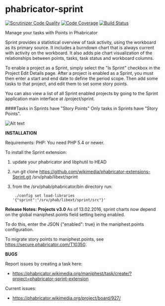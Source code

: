 phabricator-sprint
==================

[![Scrutinizer Code Quality](https://scrutinizer-ci.com/g/christopher-johnson/phabricator-extensions-Sprint/badges/quality-score.png?b=master)](https://scrutinizer-ci.com/g/christopher-johnson/phabricator-extensions-Sprint/?branch=master)
[![Code Coverage](https://scrutinizer-ci.com/g/christopher-johnson/phabricator-extensions-Sprint/badges/coverage.png?b=master)](https://scrutinizer-ci.com/g/christopher-johnson/phabricator-extensions-Sprint/?branch=master)
[![Build Status](https://scrutinizer-ci.com/g/christopher-johnson/phabricator-extensions-Sprint/badges/build.png?b=master)](https://scrutinizer-ci.com/g/christopher-johnson/phabricator-extensions-Sprint/build-status/master)

Manage your tasks with Points in Phabricator

Sprint provides a statistical overview of task activity, using the workboard as its primary source.
It includes a burndown chart that is always current with activity on the workboard.
It also adds pie chart visualization of the relationships between points, tasks, task status and workboard columns.

To enable a project as a Sprint, simply select the "Is Sprint" checkbox in the Project Edit Details page.
After a project is enabled as a Sprint, you must then enter a start and end date to define the period scope.
Then add some tasks to that project, and edit them to set some story points.

You can also view a list of all Sprint enabled projects by going to the Sprint application main interface at
/project/sprint.

####Tasks in Sprints have "Story Points"
Only tasks in Sprints have "Story Points".

![Alt text](rsrc/images/Screenshot-1.png?raw=true "Sprint Extension Burndown View")

**INSTALLATION**

Requirements: PHP: You need PHP 5.4 or newer.

To install the Sprint extension:

1. update your phabricator and libphutil to HEAD
2. run git clone https://github.com/wikimedia/phabricator-extensions-Sprint.git /srv/phab/libext/sprint
3. from the /srv/phab/phabricator/bin directory run:

        ./config set load-libraries '{"sprint":"/srv/phab/libext/sprint/src"}'

**Release Notes: Projects v3.0**
As of 13.02.2016, sprint charts now depend on the global maniphest.points field setting being enabled.

To do this, enter the JSON
{"enabled": true} in the maniphest.points configuration.

To migrate story points to maniphest.points, see <https://secure.phabricator.com/T10350>.

**BUGS**

Report issues by creating a task here:

- https://phabricator.wikimedia.org/maniphest/task/create/?project=phabricator-sprint-extension

Current issues:

- https://phabricator.wikimedia.org/project/board/927/
